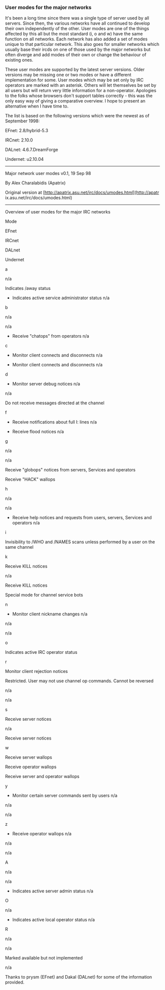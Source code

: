 ### User modes for the major networks

It's been a long time since there was a single type of server used by all
servers. Since then, the various networks have all continued to develop their
own independently of the other. User modes are one of the things affected by
this all but the most standard (i, o and w) have the same function on all
networks. Each network has also added a set of modes unique to that particular
network. This also goes for smaller networks which usually base their ircds on
one of those used by the major networks but often diverge and add modes of
their own or change the behaviour of existing ones.

These user modes are supported by the latest server versions. Older versions
may be missing one or two modes or have a different implementation for some.
User modes which may be set only by IRC operators are marked with an asterisk.
Others will let themselves be set by all users but will return very little
information for a non-operator. Apologies to the folks whose browsers don't
support tables correctly - this was the only easy way of giving a comparative
overview. I hope to present an alternative when I have time to.

The list is based on the following versions which were the newest as of
September 1998:

EFnet: 2.8/hybrid-5.3

IRCnet: 2.10.0

DALnet: 4.6.7.DreamForge

Undernet: u2.10.04

* * *

Major network user modes v0.1, 19 Sep 98

By Alex Charalabidis (Apatrix)

Original version at [http://apatrix.asu.net/irc/docs/umodes.html](http://apatr
ix.asu.net/irc/docs/umodes.html)

* * *

Overview of user modes for the major IRC networks

Mode

EFnet

IRCnet

DALnet

Undernet

a

n/a

Indicates /away status

* Indicates active service administrator status
n/a

b

n/a

n/a

* Receive "chatops" from operators
n/a

c

* Monitor client connects and disconnects
n/a

* Monitor client connects and disconnects
n/a

d

* Monitor server debug notices
n/a

n/a

Do not receive messages directed at the channel

f

* Receive notifications about full I: lines
n/a

* Receive flood notices
n/a

g

n/a

n/a

Receive "globops" notices from servers, Services and operators

Receive "HACK" wallops

h

n/a

n/a

* Receive help notices and requests from users, servers, Services and operators
n/a

i

Invisibility to /WHO and /NAMES scans unless performed by a user on the same
channel

k

Receive KILL notices

n/a

Receive KILL notices

Special mode for channel service bots

n

* Monitor client nickname changes
n/a

n/a

n/a

o

Indicates active IRC operator status

r

Monitor client rejection notices

Restricted. User may not use channel op commands. Cannot be reversed

n/a

n/a

s

Receive server notices

n/a

Receive server notices

w

Receive server wallops

Receive operator wallops

Receive server and operator wallops

y

* Monitor certain server commands sent by users
n/a

n/a

n/a

z

* Receive operator wallops
n/a

n/a

n/a

A

n/a

n/a

* Indicates active server admin status
n/a

O

n/a

* Indicates active local operator status
n/a

R

n/a

n/a

Marked available but not implemented

n/a

Thanks to prysm (EFnet) and Dakal (DALnet) for some of the information
provided.
